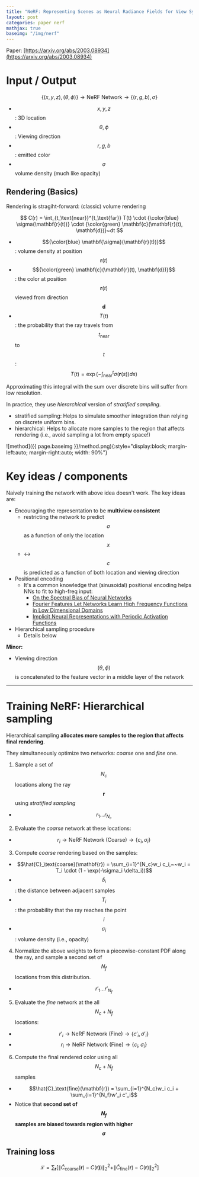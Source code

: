 ```yaml
---
title: "NeRF: Representing Scenes as Neural Radiance Fields for View Synthesis"
layout: post
categories: paper nerf
mathjax: true
baseimg: "/img/nerf"
---
```


Paper: [https://arxiv.org/abs/2003.08934](https://arxiv.org/abs/2003.08934)

<!-- # Notes -->
<!-- - Volume rendering is naturally differentiable (??) -->
<!-- - Static scene -\-> 5D func -\-> $$(\theta, \phi), (x, y, z)$$ and density -->
<!-- - (x, y, z, \theta, \phi) -\-> single volume density and view-dependent RGB color: Neural Radiance Field -->


# Input / Output
$$\{(x, y, z), (\theta, \phi)\} \rightarrow \text{NeRF Network} \rightarrow \{(r, g, b), \sigma\}$$
- $$x, y, z$$: 3D location
- $$\theta, \phi$$: Viewing direction
- $$r, g, b$$: emitted color
- $$\sigma$$ volume density (much like opacity)

## Rendering (Basics)
Rendering is stragiht-forward: (classic) volume rendering

$$
C(r) = \int_{t_\text{near}}^{t_\text{far}} T(t) \cdot {\color{blue} \sigma(\mathbf{r}(t))} \cdot {\color{green} \mathbf{c}(\mathbf{r}(t), \mathbf{d})}~dt
$$

- $${\color{blue} \mathbf{\sigma}(\mathbf{r}(t))}$$: volume density at position $$\mathbf{r}(t)$$
- $${\color{green} \mathbf{c}(\mathbf{r}(t), \mathbf{d})}$$: the color at position $$\mathbf{r}(t)$$ viewed from direction $$\mathbf{d}$$
- $$T(t)$$: the probability that the ray travels from $$t_\text{near}$$ to $$t$$: $$ T(t) = \exp (-\int_{\text{near}}^{t} \sigma(\mathbf{r}(s))ds) $$

Approximating this integral with the sum over discrete bins will suffer from low resolution.

In practice, they use _hierarchical_ version of _stratified sampling_.  
- stratified sampling: Helps to simulate smoother integration than relying on discrete uniform bins.
- hierarchical: Helps to allocate more samples to the region that affects rendering (i.e., avoid sampling a lot from empty space!)
<!-- In practice, they use a _stratified sampling_ approach with _quadrature_ rule discussed in the volume rendering literature. This emulates sampling from continuous positions, and perform volume rendering that takes into account the distance between adjacent samples. -->

<!-- But these are not very important. -->

![method]({{ page.baseimg }}/method.png){:style="display:block; margin-left:auto; margin-right:auto; width: 90%"}

# Key ideas / components
Naively training the network with above idea doesn't work. The key ideas are:
- Encouraging the representation to be **multiview consistent** 
  - restricting the network to predict $$\sigma$$ as a function of only the location $$x$$
  - <-> $$c$$ is predicted as a function of both location and viewing direction
- Positional encoding  
  - It's a common knowledge that (sinusoidal) positional encoding helps NNs to fit to high-freq input:
    - [On the Spectral Bias of Neural Networks](https://arxiv.org/abs/1806.08734)
    - [Fourier Features Let Networks Learn High Frequency Functions in Low Dimensional Domains](https://arxiv.org/abs/2006.10739)
    - [Implicit Neural Representations with Periodic Activation Functions
](https://arxiv.org/abs/2006.09661)
- Hierarchical sampling procedure
  - Details below

**Minor:**  
- Viewing direction $$(\theta, \phi)$$ is concatenated to the feature vector in a middle layer of the network

---

# Training NeRF: Hierarchical sampling
<!-- - hierarchical sampling procedure -->
<!-- Motivation: we sample from free space or occluded regions that don't contribute to rendered image!! -->

Hierarchical sampling **allocates more samples to the region that affects final rendering**.

They simultaneously optimize two networks: _coarse_ one and _fine_ one.
1. Sample a set of $$N_c$$ locations along the ray $$\mathbf{r}$$ using _stratified sampling_
  - $$r_1 \ldots r_{N_c}$$
2. Evaluate the _coarse_ network at these locations:
  - $$r_i \rightarrow \text{NeRF Network (Coarse)} \rightarrow \{c_i, \sigma_i\}$$
3. Compute _coarse_ rendering based on the samples:
  - $$\hat{C}_\text{coarse}(\mathbf{r}) = \sum_{i=1}^{N_c}w_i c_i,~~w_i = T_i \cdot (1 - \exp(-\sigma_i \delta_i))$$  
  - $$\delta_i$$: the distance between adjacent samples
  - $$T_i$$: the probability that the ray reaches the point $$i$$
  - $$\sigma_i$$: volume density (i.e., opacity)

4. Normalize the above weights to form a piecewise-constant PDF along the ray, and sample a second set of $$N_f$$ locations from this distribution.
  - $$r'_1 \ldots r'_{N_f}$$
5. Evaluate the _fine_ network at the all $$N_c + N_f$$ locations:
  - $$r'_i \rightarrow \text{NeRF Network (Fine)} \rightarrow \{c'_i, \sigma'_i\}$$
  - $$r_i \rightarrow \text{NeRF Network (Fine)} \rightarrow \{c_i, \sigma_i\}$$

6. Compute the final rendered color using all $$N_c + N_f$$ samples
  - $$\hat{C}_\text{fine}(\mathbf{r}) = \sum_{i=1}^{N_c}w_i c_i + \sum_{i=1}^{N_f}w'_i c'_i$$  
  - Notice that **second set of $$N_f$$ samples are biased towards region with higher $$\sigma$$**

## Training loss

$$\mathcal{L} = \sum_{\mathbf{r}}[\|\hat{C}_\text{coarse}(\mathbf{r}) - C(\mathbf{r)})\|^2_2 + \|\hat{C}_\text{fine}(\mathbf{r}) - C(\mathbf{r})\|^2_2]$$

